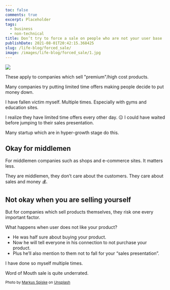 ```yaml
---
toc: false
comments: true
excerpt: Placeholder
tags:
  - business
  - non-technical
title: Don’t try to force a sale on people who are not your user base
publishDate: 2021-08-01T20:42:15.368425
slug: /life-blog/forced_sale/
image: /images/life-blog/forced_sale/1.jpg
---
```


![](/images/life-blog/forced_sale/1.jpg)

These apply to companies which sell "premium"/high cost products.

Many companies try putting limited time offers making people decide to put money down.

I have fallen victim myself. Multiple times. Especially with gyms and education sites.

I realize they have limited time offers every other day. 😑 I could have waited before jumping to their sales presentation.

Many startup which are in hyper-growth stage do this.

## Okay for middlemen

For middlemen companies such as shops and e-commerce sites. It matters less.

They are middlemen, they don’t care about the customers. They care about sales and money 💰.

## Not okay when you are selling yourself

But for companies which sell products themselves, they risk one every important factor.

What happens when user does not like your product?

- He was half sure about buying your product.
- Now he will tell everyone in his connection to not purchase your product.
- Plus he’ll also mention to them not to fall for your “sales presentation”.

I have done so myself multiple times.

Word of Mouth sale is quite underrated.

<sub>Photo by <a href="https://unsplash.com/@markusspiske?utm_source=unsplash&amp;utm_medium=referral&amp;utm_content=creditCopyText">Markus Spiske</a> on <a href="https://unsplash.com/s/photos/sale?utm_source=unsplash&amp;utm_medium=referral&amp;utm_content=creditCopyText">Unsplash</a></sub>
